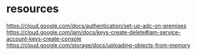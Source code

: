 # resources
https://cloud.google.com/docs/authentication/set-up-adc-on-premises
https://cloud.google.com/iam/docs/keys-create-delete#iam-service-account-keys-create-console
https://cloud.google.com/storage/docs/uploading-objects-from-memory

